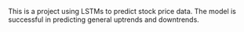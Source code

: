 This is a project using LSTMs to predict stock price data. The model is successful in predicting general uptrends and downtrends.
